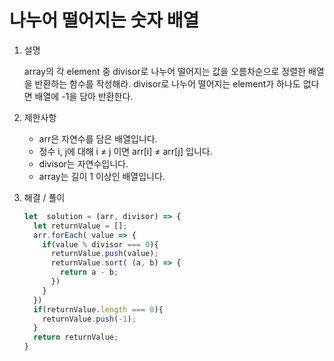 # 나누어 떨어지는 숫자 배열
1. 설명

    array의 각 element 중 divisor로 나누어  떨어지는 값을 오름차순으로 정렬한 배열을     반환하는 함수를 작성해라.
    divisor로 나누어 떨어지는 element가     하나도 없다면 배열에 -1을 담아 반환한다.

2. 제한사항

    - arr은 자연수를 담은 배열입니다.
    - 정수 i, j에 대해 i ≠ j 이면 arr[i] ≠ arr[j]   입니다.
    - divisor는 자연수입니다.
    - array는 길이 1 이상인 배열입니다.
    

3. 해결 / 풀이

    ```javascript
    let  solution = (arr, divisor) => {
      let returnValue = [];
      arr.forEach( value => {
        if(value % divisor === 0){
          returnValue.push(value);
          returnValue.sort( (a, b) => {
            return a - b;
          })
        }
      })
      if(returnValue.length === 0){
        returnValue.push(-1);
      }
      return returnValue;
    }
    ```